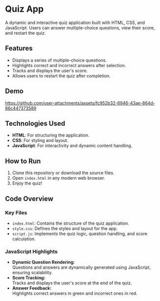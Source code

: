 # Quiz App

A dynamic and interactive quiz application built with HTML, CSS, and JavaScript. Users can answer multiple-choice questions, view their score, and restart the quiz.

## Features

- Displays a series of multiple-choice questions.
- Highlights correct and incorrect answers after selection.
- Tracks and displays the user's score.
- Allows users to restart the quiz after completion.

## Demo
https://github.com/user-attachments/assets/fc952b32-6946-43ae-864d-86c447373589


## Technologies Used

- **HTML**: For structuring the application.
- **CSS**: For styling and layout.
- **JavaScript**: For interactivity and dynamic content handling.

## How to Run

1. Clone this repository or download the source files.
2. Open `index.html` in any modern web browser.
3. Enjoy the quiz!

## Code Overview

### Key Files

- `index.html`: Contains the structure of the quiz application.
- `style.css`: Defines the styles and layout for the app.
- `script.js`: Implements the quiz logic, question handling, and score calculation.

### JavaScript Highlights

- **Dynamic Question Rendering:**  
  Questions and answers are dynamically generated using JavaScript, ensuring scalability.
- **Score Tracking:**  
  Tracks and displays the user's score at the end of the quiz.
- **Answer Feedback:**  
  Highlights correct answers in green and incorrect ones in red.



